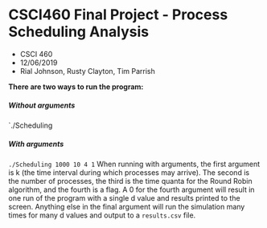 # CSCI460 Final Project - Process Scheduling Analysis

* CSCI 460 
* 12/06/2019
* Rial Johnson, Rusty Clayton, Tim Parrish

**There are two ways to run the program:**

##### Without arguments
`./Scheduling

##### With arguments
`./Scheduling 1000 10 4 1`
When running with arguments, the first argument is k (the time interval during which processes may arrive). The second is the number of processes, the third is the time quanta for the Round Robin algorithm, and the fourth is a flag. A 0 for the fourth argument will result in one run of the program with a single d value and results printed to the screen. Anything else in the final argument will run the simulation many times for many d values and output to a `results.csv` file.
